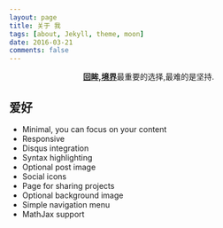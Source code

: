 ```yaml
---
layout: page
title: 关于 我
tags: [about, Jekyll, theme, moon]
date: 2016-03-21
comments: false
---
```

    
<center><a href="http://www.bianqi.org"><b>回眸,境界</b></a>最重要的选择,最难的是坚持.</center>

## 爱好
* Minimal, you can focus on your content
* Responsive
* Disqus integration
* Syntax highlighting
* Optional post image
* Social icons
* Page for sharing projects
* Optional background image
* Simple navigation menu
* MathJax support
